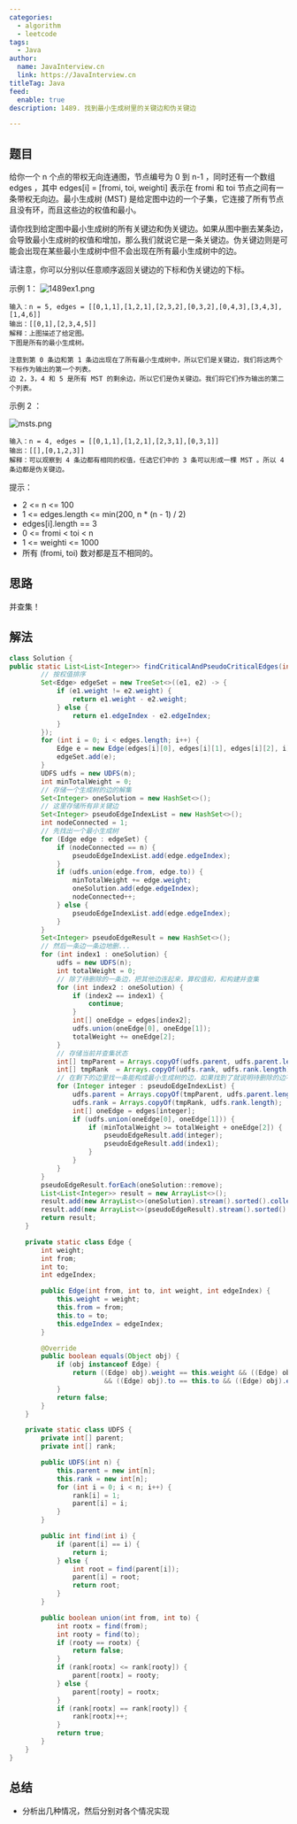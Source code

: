 ```yaml
---
categories:
  - algorithm
  - leetcode
tags:
  - Java
author: 
  name: JavaInterview.cn
  link: https://JavaInterview.cn
titleTag: Java
feed:
  enable: true
description: 1489. 找到最小生成树里的关键边和伪关键边

---
```


## 题目

给你一个 n 个点的带权无向连通图，节点编号为 0 到 n-1 ，同时还有一个数组 edges ，其中 edges[i] = [fromi, toi, weighti] 表示在 fromi 和 toi 节点之间有一条带权无向边。最小生成树 (MST) 是给定图中边的一个子集，它连接了所有节点且没有环，而且这些边的权值和最小。

请你找到给定图中最小生成树的所有关键边和伪关键边。如果从图中删去某条边，会导致最小生成树的权值和增加，那么我们就说它是一条关键边。伪关键边则是可能会出现在某些最小生成树中但不会出现在所有最小生成树中的边。

请注意，你可以分别以任意顺序返回关键边的下标和伪关键边的下标。



示例 1：
![1489ex1.png](../../../media/pictures/leetcode/1489ex1.png)


    输入：n = 5, edges = [[0,1,1],[1,2,1],[2,3,2],[0,3,2],[0,4,3],[3,4,3],[1,4,6]]
    输出：[[0,1],[2,3,4,5]]
    解释：上图描述了给定图。
    下图是所有的最小生成树。
    
    注意到第 0 条边和第 1 条边出现在了所有最小生成树中，所以它们是关键边，我们将这两个下标作为输出的第一个列表。
    边 2，3，4 和 5 是所有 MST 的剩余边，所以它们是伪关键边。我们将它们作为输出的第二个列表。
示例 2 ：

![msts.png](../../../media/pictures/leetcode/msts.png)

    输入：n = 4, edges = [[0,1,1],[1,2,1],[2,3,1],[0,3,1]]
    输出：[[],[0,1,2,3]]
    解释：可以观察到 4 条边都有相同的权值，任选它们中的 3 条可以形成一棵 MST 。所以 4 条边都是伪关键边。


提示：

* 2 <= n <= 100
* 1 <= edges.length <= min(200, n * (n - 1) / 2)
* edges[i].length == 3
* 0 <= fromi < toi < n
* 1 <= weighti <= 1000
* 所有 (fromi, toi) 数对都是互不相同的。

## 思路
并查集！


## 解法
```java
class Solution {
public static List<List<Integer>> findCriticalAndPseudoCriticalEdges(int n, int[][] edges) {
        // 按权值排序
        Set<Edge> edgeSet = new TreeSet<>((e1, e2) -> {
            if (e1.weight != e2.weight) {
                return e1.weight - e2.weight;
            } else {
                return e1.edgeIndex - e2.edgeIndex;
            }
        });
        for (int i = 0; i < edges.length; i++) {
            Edge e = new Edge(edges[i][0], edges[i][1], edges[i][2], i);
            edgeSet.add(e);
        }
        UDFS udfs = new UDFS(n);
        int minTotalWeight = 0;
        // 存储一个生成树的边的解集
        Set<Integer> oneSolution = new HashSet<>();
        // 这里存储所有非关键边
        Set<Integer> pseudoEdgeIndexList = new HashSet<>();
        int nodeConnected = 1;
        // 先找出一个最小生成树
        for (Edge edge : edgeSet) {
            if (nodeConnected == n) {
                pseudoEdgeIndexList.add(edge.edgeIndex);
            }
            if (udfs.union(edge.from, edge.to)) {
                minTotalWeight += edge.weight;
                oneSolution.add(edge.edgeIndex);
                nodeConnected++;
            } else {
                pseudoEdgeIndexList.add(edge.edgeIndex);
            }
        }
        Set<Integer> pseudoEdgeResult = new HashSet<>();
        // 然后一条边一条边地删...
        for (int index1 : oneSolution) {
            udfs = new UDFS(n);
            int totalWeight = 0;
            // 除了待删除的一条边，把其他边连起来，算权值和，和构建并查集
            for (int index2 : oneSolution) {
                if (index2 == index1) {
                    continue;
                }
                int[] oneEdge = edges[index2];
                udfs.union(oneEdge[0], oneEdge[1]);
                totalWeight += oneEdge[2];
            }
            // 存储当前并查集状态
            int[] tmpParent = Arrays.copyOf(udfs.parent, udfs.parent.length);
            int[] tmpRank  = Arrays.copyOf(udfs.rank, udfs.rank.length);
            // 在剩下的边里找一条能构成最小生成树的边，如果找到了就说明待删除的边不是关键边
            for (Integer integer : pseudoEdgeIndexList) {
                udfs.parent = Arrays.copyOf(tmpParent, udfs.parent.length);
                udfs.rank = Arrays.copyOf(tmpRank, udfs.rank.length);
                int[] oneEdge = edges[integer];
                if (udfs.union(oneEdge[0], oneEdge[1])) {
                    if (minTotalWeight >= totalWeight + oneEdge[2]) {
                        pseudoEdgeResult.add(integer);
                        pseudoEdgeResult.add(index1);
                    }
                }
            }
        }
        pseudoEdgeResult.forEach(oneSolution::remove);
        List<List<Integer>> result = new ArrayList<>();
        result.add(new ArrayList<>(oneSolution).stream().sorted().collect(Collectors.toList()));
        result.add(new ArrayList<>(pseudoEdgeResult).stream().sorted().collect(Collectors.toList()));
        return result;
    }

    private static class Edge {
        int weight;
        int from;
        int to;
        int edgeIndex;

        public Edge(int from, int to, int weight, int edgeIndex) {
            this.weight = weight;
            this.from = from;
            this.to = to;
            this.edgeIndex = edgeIndex;
        }

        @Override
        public boolean equals(Object obj) {
            if (obj instanceof Edge) {
                return ((Edge) obj).weight == this.weight && ((Edge) obj).from == this.from
                        && ((Edge) obj).to == this.to && ((Edge) obj).edgeIndex == this.edgeIndex;
            }
            return false;
        }
    }

    private static class UDFS {
        private int[] parent;
        private int[] rank;

        public UDFS(int n) {
            this.parent = new int[n];
            this.rank = new int[n];
            for (int i = 0; i < n; i++) {
                rank[i] = 1;
                parent[i] = i;
            }
        }

        public int find(int i) {
            if (parent[i] == i) {
                return i;
            } else {
                int root = find(parent[i]);
                parent[i] = root;
                return root;
            }
        }

        public boolean union(int from, int to) {
            int rootx = find(from);
            int rooty = find(to);
            if (rooty == rootx) {
                return false;
            }
            if (rank[rootx] <= rank[rooty]) {
                parent[rootx] = rooty;
            } else {
                parent[rooty] = rootx;
            }
            if (rank[rootx] == rank[rooty]) {
                rank[rootx]++;
            }
            return true;
        }
    }
}

```

## 总结

- 分析出几种情况，然后分别对各个情况实现 
